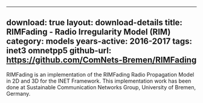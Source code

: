 ---
download: true
layout: download-details
title: RIMFading - Radio Irregularity Model (RIM)
category: models
years-active: 2016-2017
tags: inet3 omnetpp5
github-url: https://github.com/ComNets-Bremen/RIMFading
--

RIMFading is an implementation of the RIMFading Radio Propagation Model in
2D and 3D for the INET Framework. This implementation work has been done
at Sustainable Communication Networks Group, University of Bremen, Germany.